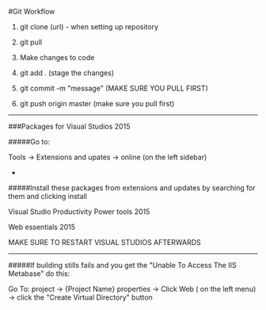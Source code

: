 #Git Workflow

1. git clone (url) - when setting up repository

1. git pull

2. Make changes to code

3. git add . (stage the changes)

4. git commit -m "message" (MAKE SURE YOU PULL FIRST)

5. git push origin master (make sure you pull first)

***

###Packages for Visual Studios 2015

#####Go to:

Tools -> Extensions and upates -> online (on the left sidebar)

-

#####Install these packages from extensions and updates by searching for them and clicking install

Visual Studio Productivity Power tools 2015

Web essentials 2015

MAKE SURE TO RESTART VISUAL STUDIOS AFTERWARDS

***

#####If building stills fails and you get the "Unable To Access The IIS Metabase" do this:

Go To: project -> {Project Name} properties -> Click Web ( on the left menu) -> click the "Create Virtual Directory" button
